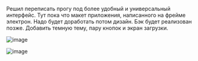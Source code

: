 Решил переписать прогу под более удобный и универсальный интерфейс. Тут пока что макет приложения, написанного на фрейме электрон. Надо будет доработать потом дизайн. Бэк будет реализован позже.
Добавить темную тему, пару кнопок и экран загрузки.

![image](https://github.com/NoonLicht/download_setup_programm_electron/assets/121355541/3db0ba71-60e2-4ddb-821a-2a5785a56cd6)

![image](https://github.com/NoonLicht/download_setup_programm_electron/assets/121355541/5c4fdc20-87b0-4b5f-921e-bcfbe83bcfe3)
